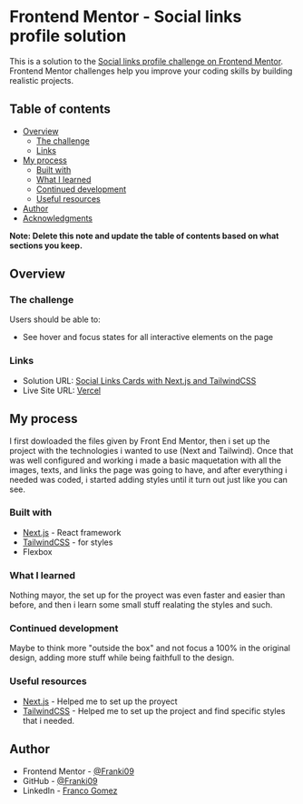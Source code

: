 # Frontend Mentor - Social links profile solution

This is a solution to the [Social links profile challenge on Frontend Mentor](https://www.frontendmentor.io/challenges/social-links-profile-UG32l9m6dQ). Frontend Mentor challenges help you improve your coding skills by building realistic projects.

## Table of contents

- [Overview](#overview)
  - [The challenge](#the-challenge)
  - [Links](#links)
- [My process](#my-process)
  - [Built with](#built-with)
  - [What I learned](#what-i-learned)
  - [Continued development](#continued-development)
  - [Useful resources](#useful-resources)
- [Author](#author)
- [Acknowledgments](#acknowledgments)

**Note: Delete this note and update the table of contents based on what sections you keep.**

## Overview

### The challenge

Users should be able to:

- See hover and focus states for all interactive elements on the page

### Links

- Solution URL: [Social Links Cards with Next.js and TailwindCSS](https://www.frontendmentor.io/solutions/social-links-cards-with-nextjs-and-tailwindcss-P-Mzaj4Rzs)
- Live Site URL: [Vercel](https://social-links-card-ten.vercel.app/)

## My process

I first dowloaded the files given by Front End Mentor, then i set up the project with the technologies i wanted to use
(Next and Tailwind). Once that was well configured and working i made a basic maquetation with all the images, texts, and links
the page was going to have, and after everything i needed was coded, i started adding styles until it turn out just like you can see.

### Built with

- [Next.js](https://nextjs.org/) - React framework
- [TailwindCSS](https://tailwindcss.com/) - for styles
- Flexbox

### What I learned

Nothing mayor, the set up for the proyect was even faster and easier than before, and then i learn some
small stuff realating the styles and such.

### Continued development

Maybe to think more "outside the box" and not focus a 100% in the original design,
adding more stuff while being faithfull to the design.

### Useful resources

- [Next.js](https://nextjs.org/) - Helped me to set up the proyect
- [TailwindCSS](https://tailwindcss.com/) - Helped me to set up the project and find specific styles that i needed.

## Author

- Frontend Mentor - [@Franki09](https://www.frontendmentor.io/profile/Franki09)
- GitHub - [@Franki09](https://github.com/Franki09)
- LinkedIn - [Franco Gomez](https://www.linkedin.com/in/franco-g%C3%B3mez-rosell/)
